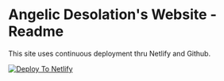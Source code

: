 # Angelic Desolation's Website - Readme

This site uses continuous deployment thru Netlify and Github.

[![Deploy To Netlify](https://www.netlify.com/img/deploy/button.svg)](https://app.netlify.com/start/deploy?repository=https://github.com/maxthunder/ad-website-1)